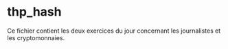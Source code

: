 # thp_hash
Ce fichier contient les deux exercices du jour concernant les journalistes et les cryptomonnaies.
